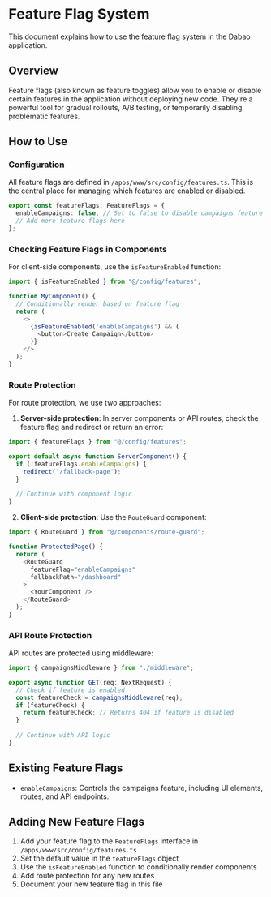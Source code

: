 # Feature Flag System

This document explains how to use the feature flag system in the Dabao application.

## Overview

Feature flags (also known as feature toggles) allow you to enable or disable certain features in the application without deploying new code. They're a powerful tool for gradual rollouts, A/B testing, or temporarily disabling problematic features.

## How to Use

### Configuration

All feature flags are defined in `/apps/www/src/config/features.ts`. This is the central place for managing which features are enabled or disabled.

```typescript
export const featureFlags: FeatureFlags = {
  enableCampaigns: false, // Set to false to disable campaigns feature
  // Add more feature flags here
};
```

### Checking Feature Flags in Components

For client-side components, use the `isFeatureEnabled` function:

```typescript
import { isFeatureEnabled } from "@/config/features";

function MyComponent() {
  // Conditionally render based on feature flag
  return (
    <>
      {isFeatureEnabled('enableCampaigns') && (
        <button>Create Campaign</button>
      )}
    </>
  );
}
```

### Route Protection

For route protection, we use two approaches:

1. **Server-side protection**: In server components or API routes, check the feature flag and redirect or return an error:

```typescript
import { featureFlags } from "@/config/features";

export default async function ServerComponent() {
  if (!featureFlags.enableCampaigns) {
    redirect('/fallback-page');
  }
  
  // Continue with component logic
}
```

2. **Client-side protection**: Use the `RouteGuard` component:

```typescript
import { RouteGuard } from "@/components/route-guard";

function ProtectedPage() {
  return (
    <RouteGuard
      featureFlag="enableCampaigns"
      fallbackPath="/dashboard"
    >
      <YourComponent />
    </RouteGuard>
  );
}
```

### API Route Protection

API routes are protected using middleware:

```typescript
import { campaignsMiddleware } from "./middleware";

export async function GET(req: NextRequest) {
  // Check if feature is enabled
  const featureCheck = campaignsMiddleware(req);
  if (featureCheck) {
    return featureCheck; // Returns 404 if feature is disabled
  }
  
  // Continue with API logic
}
```

## Existing Feature Flags

- `enableCampaigns`: Controls the campaigns feature, including UI elements, routes, and API endpoints.

## Adding New Feature Flags

1. Add your feature flag to the `FeatureFlags` interface in `/apps/www/src/config/features.ts`
2. Set the default value in the `featureFlags` object 
3. Use the `isFeatureEnabled` function to conditionally render components
4. Add route protection for any new routes
5. Document your new feature flag in this file
